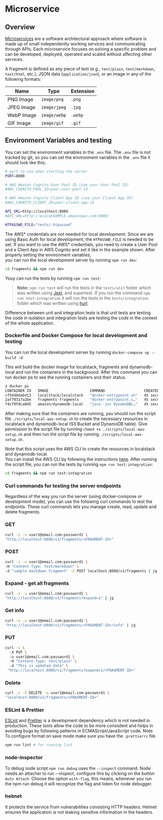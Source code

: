 # Microservice

## Overview

[Microservices](https://aws.amazon.com/microservices/) are a software architectural approach where software is made up of small independently working services and communicating through APIs. Each microservice focuses on solving a specific problem and can be developed, deployed, operated and scaled without affecting other services.

A fragment is defined as any piece of text (e.g., `text/plain`, `text/markdown`, `text/html`, etc.), JSON data (`application/json`), or an image in any of the following formats:

| Name       | Type         | Extension |
| ---------- | ------------ | --------- |
| PNG Image  | `image/png`  | `.png`    |
| JPEG Image | `image/jpeg` | `.jpg`    |
| WebP Image | `image/webp` | `.webp`   |
| GIF Image  | `image/gif`  | `.gif`    |

## Environment Variables and testing

You can set the environment variables in the `.env` file. The `.env` file is not tracked by git, so you can set the environment variables in the `.env` file it should look like this;

```bash
# port to use when starting the server
PORT=8080

# AWS Amazon Cognito User Pool ID (use your User Pool ID)
#AWS_COGNITO_POOL_ID=your-user-pool-id

# AWS Amazon Cognito Client App ID (use your Client App ID)
#AWS_COGNITO_CLIENT_ID=your-client-app-id

API_URL=http://localhost:8080
#API_URL=http://ec2coEXAMPLE.amazonaws.com:8080/

HTPASSWD_FILE="tests/.htpasswd"
```

The AWS* credentials are not needed for local development. Since we are using Basic Auth for local development, the `HTPASSWD_FILE` is needed to be set. If you want to use the AWS* credentials, you need to create a User Pool and a Client App in AWS Cognito and set it like in the example shown. After properly setting the environment variables,\
 you can run the local development server by running `npm run dev`:

```bash
cd fragments && npm run dev
```

Youy can run the tests by running `npm run test`:

> **Note:** `npm run test` will run the tests in the `tests/unit` folder which was written using [Jest](https://jestjs.io/docs/en/getting-started). and supertest. If you run the command `npm run test:integration` it will run the tests in the `tests/integration` folder which was written using [hurl](https://hurl.dev/docs/installation.html).

Difference between unit and integration tests is that unit tests are testing the code in isolation and integration tests are testing the code in the context of the whole application.

### Dockerfile and Docker Compose for local development and testing

You can run the local development server by running `docker-compose up --build -d`:

This will build the docker image for localstack, fragments and dynamodb-local and run the containers in the background.
After this command you can run docker ps to see the running containers and their status.

```bash
❯ docker ps
CONTAINER ID   IMAGE                   COMMAND                  CREATED          STATUS                    PORTS                                             NAMES
cf5948dabd13   localstack/localstack   "docker-entrypoint.sh"   45 seconds ago   Up 43 seconds (healthy)   4510-4559/tcp, 5678/tcp, 0.0.0.0:4566->4566/tcp   fragments-localstack-1
2af70317a2be   fragments-fragments     "docker-entrypoint.s…"   45 seconds ago   Up 43 seconds (healthy)   0.0.0.0:8080->8080/tcp                            fragments-fragments-1
f4cf9fdca845   amazon/dynamodb-local   "java -jar DynamoDBL…"   45 seconds ago   Up 43 seconds             0.0.0.0:8000->8000/tcp                            fragments-dynamodb-local-1
```

After making sure that the containers are running, you should run the script file `./scripts/local-aws-setup.sh` to create the necessary resources in localstack and dynamodb-local (S3 Bucket and DynamoDB table). Give permission to the script file by running `chmod +x ./scripts/local-aws-setup.sh` and then run the script file by running `./scripts/local-aws-setup.sh`.

Note that this script uses the AWS CLI to create the resources in localstack and dynamodb-local. \
You can install the AWS CLI by following the instructions [here](https://docs.aws.amazon.com/cli/latest/userguide/install-cliv2.html).
After running the script file, you can run the tests by running `npm run test:integration`:

```bash
cd fragments && npm run test:integration
```

### Curl commands for testing the server endpoints

Regardless of the way you run the server (using docker-compose or development mode), you can use the following curl commands to test the endpoints.
These curl commands lets you manage create, read, update and delete fragments.

### GET

```bash
curl -i -u user1@email.com:password1 \
"http://localhost:8080/v1/fragments/<FRAGMENT-ID>"
```

### POST

```bash
curl -s -u user1@email.com:password1 \
-H "Content-Type: text/markdown" \
-d "sample markdown fragment" -X POST localhost:8080/v1/fragments | jq
```

### Expand - get all fragments

```bash
curl -s -u user1@email.com:password1 \
"http://localhost:8080/v1/fragments?expand=1" | jq
```

### Get info

```bash
curl -s -u user1@email.com:password1 \
"http://localhost:8080/v1/fragments/<FRAGMENT-ID>/info" | jq
```

### PUT

```bash
curl -i \
  -X PUT \
  -u user1@email.com:password1 \
  -H "Content-Type: text/plain" \
  -d "This is updated data" \
 "http://localhost:8080/v1/fragments?expand=1/<FRAGMENT-ID>"
```

### Delete

```bash
curl -i -X DELETE -u user1@email.com:password1 \
"localhost:8080/v1/fragments/<FRAGMENT-ID>"
```

### ESLint & Prettier

[ESLint](https://eslint.org/docs/latest/user-guide/getting-started) and [Prettier](https://prettier.io/docs/en/options.html) is a development dependency which is not needed in production. These tools allow the code to be more consistent and helps in avoiding bugs by following patterns in ECMAScript/JavaScript code.
Note: To configure format on save mode make sure you have the `.prettierrc` file.

```bash
npm run lint # for running lint
```

### node-inspector

To debug node script `npm run debug` uses the `--inspect` command. Node needs an attacher to run --inspect, configure this by clicking on the button `Auto Attach`.
Choose the option `with-flag`, this means, whenever you run the npm run debug it will recognize the flag and listen for node debugger.

### helmet

It protects the service from vulnerabilities consisting HTTP headers.
Helmet ensures the application is not leaking sensitive information in the headers.
